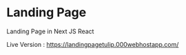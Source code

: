 # Landing Page
 Landing Page in Next JS React
 
Live Version : https://landingpagetulip.000webhostapp.com/
